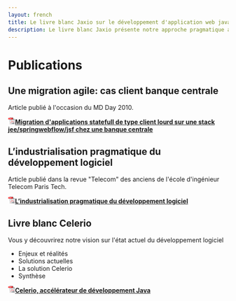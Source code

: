 ```yaml
---
layout: french
title: Le livre blanc Jaxio sur le développement d'application web java 
description: Le livre blanc Jaxio présente notre approche pragmatique adaptée à la vie des projets 
---
```


# Publications

## Une migration agile: cas client banque centrale
<div class="prepend-1 append-bottom span-24 last">
<p>Article publié à l'occasion du MD Day 2010.</p>
<p><a href="/documents/jaxio-migration-application-client-serveur.pdf" target="_new"
   onclick="javascript: pageTracker._trackPageview('/documents/jaxio-migration-application-client-serveur.pdf'); "><img src="/images/pdf-icon.png" width="16" height="16"/><strong>Migration d'applications statefull de type client lourd sur une stack jee/springwebflow/jsf chez une banque centrale</strong></a>
</p>
</div>


## L’industrialisation pragmatique du développement logiciel
<div class="prepend-1 append-bottom span-24 last">
<p>Article publié dans la revue "Telecom" des anciens de l'école d'ingénieur Telecom Paris Tech.</p>
<p><a href="/documents/jaxio-industrialisation-pragmatique-du-developpement-logiciel.pdf" target="_new"><img src="/images/pdf-icon.png" width="16" height="16"/><strong>L’industrialisation pragmatique du développement logiciel</strong></a></p>
</div>


## Livre blanc Celerio
<div class="prepend-1 append-bottom span-24 last border">
<p>Vous y découvrirez notre vision sur l'état actuel du développement logiciel</p>
<ul>
<li>Enjeux et réalités</li>
<li>Solutions actuelles</li>
<li>La solution Celerio</li>
<li>Synthèse</li>
</ul>

<p><a href="/documents/jaxio-celerio.pdf" target="_new" onclick="javascript:urchinTracker ('documents/jaxio-celerio.pdf');"><img src="/images/pdf-icon.png" width="16" height="16"/><strong>Celerio, accélérateur de développement Java</strong></a></p>
</div>